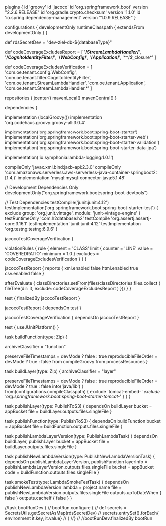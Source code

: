 
plugins {
  id 'groovy'
  id 'jacoco'
  id 'org.springframework.boot' version "2.2.6.RELEASE"
  id 'org.gradle.crypto.checksum' version '1.1.0'
  id 'io.spring.dependency-management' version "1.0.9.RELEASE"
}

configurations {
  developmentOnly
  runtimeClasspath {
    extendsFrom developmentOnly
  }
}


def rdsSecretDev = "dev-ziel-db-${databaseType}"

def codeCoverageExcludesReport = [
        '**/*StreamLambdaHandler*/**',
        '**/*CognitoIdentityFilter*/**',
        '**/*WebConfig*/**',
        '**/*Application*/**',
        '**/*$*_closure*'
]

def codeCoverageExcludesVerification = [
        'com.oe.tenant.config.WebConfig',
        'com.oe.tenant.filter.CognitoIdentityFilter',
        'com.oe.tenant.StreamLambdaHandler',
        'com.oe.tenant.Application',
        'com.oe.tenant.StreamLambdaHandler.*'
]



repositories {
  jcenter()
  mavenLocal()
  mavenCentral()
}

dependencies {

  implementation (localGroovy())
  implementation 'org.codehaus.groovy:groovy-all:3.0.4'
  
  implementation('org.springframework.boot:spring-boot-starter')
  implementation('org.springframework.boot:spring-boot-starter-web')
  implementation('org.springframework.boot:spring-boot-starter-validation')
  implementation('org.springframework.boot:spring-boot-starter-data-jpa')

  implementation('io.symphonia:lambda-logging:1.0.1')

  compileOnly 'javax.xml.bind:jaxb-api:2.3.0'
  compileOnly 'com.amazonaws.serverless:aws-serverless-java-container-springboot2:[1.4,)'
  implementation 'mysql:mysql-connector-java:5.1.48'

  // Development Dependencies Only
  developmentOnly("org.springframework.boot:spring-boot-devtools")

  // Test Dependencies
  testCompile('junit:junit:4.12')
  testImplementation('org.springframework.boot:spring-boot-starter-test') {
    exclude group: 'org.junit.vintage', module: 'junit-vintage-engine'
  }
  testRuntimeOnly 'com.h2database:h2'
  testCompile 'org.assertj:assertj-core:3.16.1'
  testImplementation 'junit:junit:4.12'
  testImplementation 'org.testng:testng:6.9.6'
}

jacocoTestCoverageVerification {

  violationRules {
    rule {
      element = 'CLASS'
      limit {
        counter = 'LINE'
        value = 'COVEREDRATIO'
        minimum = 1.0
      }
      excludes = codeCoverageExcludesVerification
    }
  }
}

jacocoTestReport {
  reports {
    xml.enabled false
    html.enabled true
    csv.enabled false
  }

  afterEvaluate {
    classDirectories.setFrom(files(classDirectories.files.collect {
      fileTree(dir: it,
              exclude: codeCoverageExcludesReport
      )
    }))
  }
}

test {
  finalizedBy jacocoTestReport
}

jacocoTestReport {
  dependsOn test
}

jacocoTestCoverageVerification {
  dependsOn jacocoTestReport
}



test {
  useJUnitPlatform()
}



task buildFunction(type: Zip) {

  archiveClassifier = "function"

  preserveFileTimestamps = devMode ? false : true
  reproducibleFileOrder = devMode ? true : false
  from compileGroovy
  from processResources
}

task buildLayer(type: Zip) {
  archiveClassifier = "layer"

  preserveFileTimestamps = devMode ? false : true
  reproducibleFileOrder = devMode ? true : false
  into('java/lib') {
    from(configurations.compileClasspath) {
      exclude 'tomcat-embed-*'
      exclude 'org.springframework.boot:spring-boot-starter-tomcat-*'
    }
  }
}

task publishLayer(type: PublishToS3) {
  dependsOn buildLayer
  bucket = appBucket
  file = buildLayer.outputs.files.singleFile
}

task publishFunction(type: PublishToS3) {
  dependsOn buildFunction
  bucket = appBucket
  file = buildFunction.outputs.files.singleFile
}

task publishLambdaLayerVersion(type: PublishLambdaTask) {
  dependsOn buildLayer, publishLayer
  bucket = appBucket
  file = buildLayer.outputs.files.singleFile
}

task publishNewLambdaVersion(type: PublishNewLambdaVersionTask) {
  dependsOn publishLambdaLayerVersion, publishFunction
  layerInfo = publishLambdaLayerVersion.outputs.files.singleFile
  bucket = appBucket
  code = buildFunction.outputs.files.singleFile
}

task smokeTest(type: LambdaSmokeTestTask) {
  dependsOn publishNewLambdaVersion
  lambda = project.name
  file = publishNewLambdaVersion.outputs.files.singleFile
  outputs.upToDateWhen { false }
  outputs.cacheIf { false }
}



//task bootRunDev {
//  bootRun.configure {
//    def secrets = SecretsUtils.getSecretAsMap(rdsSecretDev)
//    secrets.entrySet().forEach{ environment it.key, it.value}
//  }
//}
//
//bootRunDev.finalizedBy bootRun